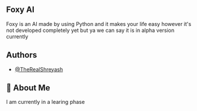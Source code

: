 
## Foxy AI

Foxy is an AI made by using Python and it makes your life easy however it's not developed completely yet but ya we can say it is in alpha version currently
## Authors

- [@TheRealShreyash](https://github.com/TheRealShreyash)

  
## 🚀 About Me
I am currently in a learing phase